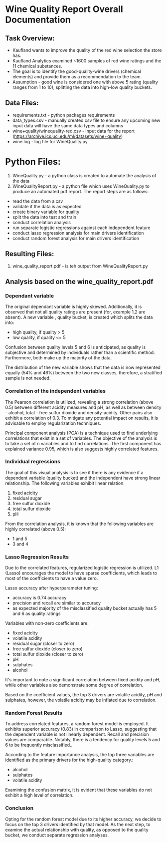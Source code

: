 # Wine Quality Report Overall Documentation 

## Task Overview:
- Kaufland wants to improve the quality of the red wine selection the store has.
- Kaufland Analytics examined ~1600 samples of red wine ratings and the 11 chemical substances.
- The goal is to identify the good-quality-wine drivers (chemical elements) and provide  them as a recommendation to the team.
- Assumption - good wine is considered one with above 5 rating (quality ranges from 1 to 10), splitting the data into high-low quality buckets. 

## Data Files: 
- requirements.txt - python packages requirements 
- data_types.csv - manually created csv file to ensure any upcoming new input data will have the same data types and columns 
- wine+quality/winequality-red.csv - input data for the report (https://archive.ics.uci.edu/ml/datasets/wine+quality)
- wine.log - log file for WineQuality.py

# Python Files: 
1. WineQuality.py - a python class is created to automate the analysis of the data 
2. WineQualityReport.py - a python file which uses WineQuality.py to produce an automated pdf report. The report steps are as follows:
- read the data from a csv
- validate if the data is as expected 
- create binary variable for quality 
- split the data into test and train 
- conduct correlation analysis 
- run separate logistic regressions against each independent feature
- conduct lasso regression analysis for main drivers identification
- conduct random forest analysis for main drivers identification

## Resulting Files:
1. wine_quality_report.pdf - is teh output from WineQualityReport.py 

## Analysis based on the wine_quality_report.pdf
### Dependant variable 
The original dependant variable is highly skewed. Additionally, it is observed that not all quality ratings are present (for, example 1,2 are absent). A new variable , quality bucket, is created which splits the data into:
- high quality, if quality > 5
- low quality, if quality <= 5

Confusion between quality levels 5 and 6 is anticipated, as quality is subjective and determined by individuals rather than a scientific method. Furthermore, both make up the majority of the data.

The distribution of the new variable shows that the data is now represented equally (54% and 46%) between the two new classes, therefore, a stratified sample is not needed.

### Correlation of the independent variables 
The Pearson correlation is utilized, revealing a strong correlation (above 0.5) between different acidity measures and pH, as well as between density - alcohol, total - free sulfur dioxide and density-acidity. Other pairs also exhibit a correlation of 0.3. To mitigate any potential impact on results, it is advisable to employ regularization techniques.

Principal component analysis (PCA) is a technique used to find underlying correlations that exist in a set of variables. The objective of the analysis is to take a set of n variables and to find correlations. The first component has explained variance 0.95, which is also suggests highly correlated features. 

### Individual regressions 
The goal of this visual analysis is to see if there is any evidence if a dependent variable (quality bucket) and the independent have strong linear relationship. The following variables exhibit linear relation:
1. fixed acidity 
2. residual sugar
3. free sulfur dioxide 
4. total sulfur dioxide 
5. pH

From the correlation analysis, it is known that the following variables are highly correlated (above 0.5):
- 1 and 5
- 3 and 4

### Lasso Regression Results
Due to the correlated features, regularized logistic regression is utilized. L1 (Lasso) encourages the model to have sparse coefficients, which leads to most of the coefficients to have a value zero.

Lasso accuracy after hyperparameter tuning: 
- accuracy is 0.74 accuracy
- precision and recall are similar to accuracy 
- as expected majority of the misclassified quality bucket actually has 5 and 6 as quality ratings 

Variables with non-zero coefficients are: 
- fixed acidity
- volatile acidity
- residual sugar (closer to zero)
- free sulfur dioxide (closer to zero)
- total sulfur dioxide (closer to zero)
- pH
- sulphates 
- alcohol

It's important to note a significant correlation between fixed acidity and pH, while other variables also demonstrate some degree of correlation.

Based on the coefficient values, the top 3 drivers are volatile acidity, pH and sulphates, however, the volatile acidity may be inflated due to correlation. 
### Random Forest Results

To address correlated features, a random forest model is employed. It exhibits superior accuracy (0.83) in comparison to Lasso, suggesting that the dependent variable is not linearly dependent. Recall and precision values are comparable. Notably, there is a tendency for quality levels 5 and 6 to be frequently misclassified.. 

According to the feature importance analysis, the top three variables are identified as the primary drivers for the high-quality category.: 
- alcohol
- sulphates
- volatile acidity 

Examining the confusion matrix, it is evident that these variables do not exhibit a high level of correlation.

### Conclusion 
Opting for the random forest model due to its higher accuracy, we decide to focus on the top 3 drivers identified by that model. As the next step, to examine the actual relationship with quality, as opposed to the quality bucket, we conduct separate regression analyses.
